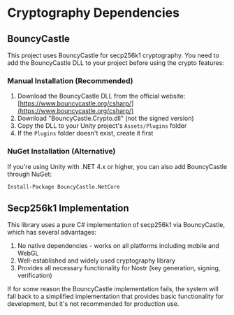 # Cryptography Dependencies

## BouncyCastle

This project uses BouncyCastle for secp256k1 cryptography. You need to add the BouncyCastle DLL to your project before using the crypto features:

### Manual Installation (Recommended)

1. Download the BouncyCastle DLL from the official website: [https://www.bouncycastle.org/csharp/](https://www.bouncycastle.org/csharp/)
2. Download "BouncyCastle.Crypto.dll" (not the signed version)
3. Copy the DLL to your Unity project's `Assets/Plugins` folder
4. If the `Plugins` folder doesn't exist, create it first

### NuGet Installation (Alternative)

If you're using Unity with .NET 4.x or higher, you can also add BouncyCastle through NuGet:

```
Install-Package BouncyCastle.NetCore
```

## Secp256k1 Implementation

This library uses a pure C# implementation of secp256k1 via BouncyCastle, which has several advantages:

1. No native dependencies - works on all platforms including mobile and WebGL
2. Well-established and widely used cryptography library
3. Provides all necessary functionality for Nostr (key generation, signing, verification)

If for some reason the BouncyCastle implementation fails, the system will fall back to a simplified implementation that provides basic functionality for development, but it's not recommended for production use. 